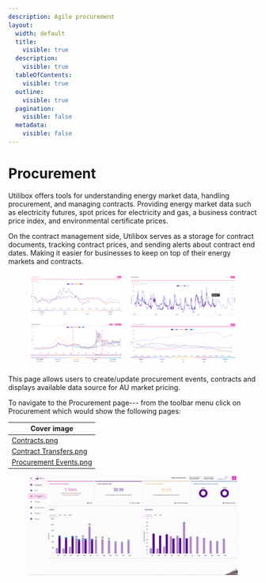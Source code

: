 ```yaml
---
description: Agile procurement
layout:
  width: default
  title:
    visible: true
  description:
    visible: true
  tableOfContents:
    visible: true
  outline:
    visible: true
  pagination:
    visible: false
  metadata:
    visible: false
---
```


# Procurement

Utilibox offers tools for understanding energy market data, handling procurement, and managing contracts. Providing energy market data such as electricity futures, spot prices for electricity and gas, a business contract price index, and environmental certificate prices.

On the contract management side, Utilibox serves as a storage for contract documents, tracking contract prices, and sending alerts about contract end dates. Making it easier for businesses to keep on top of their energy markets and contracts.

<figure><img src="../../.gitbook/assets/Procurement.png" alt=""><figcaption></figcaption></figure>

This page allows users to create/update procurement events, contracts and displays available data source for AU market pricing.

To navigate to the Procurement page--- from the toolbar menu click on Procurement which would show the following pages:

<table data-view="cards"><thead><tr><th data-hidden data-card-cover data-type="image">Cover image</th></tr></thead><tbody><tr><td><a href="../../.gitbook/assets/Contracts.png">Contracts.png</a></td></tr><tr><td><a href="../../.gitbook/assets/Contract Transfers.png">Contract Transfers.png</a></td></tr><tr><td><a href="../../.gitbook/assets/Procurement Events.png">Procurement Events.png</a></td></tr></tbody></table>

<figure><img src="../../.gitbook/assets/Procurement Toolbar.gif" alt=""><figcaption></figcaption></figure>
